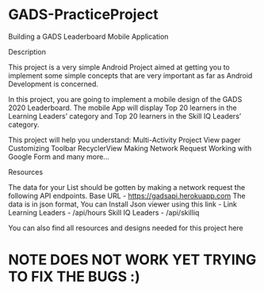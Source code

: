 # GADS-PracticeProject
Building a GADS Leaderboard Mobile Application

Description

 This project is a very simple Android Project aimed at getting you to implement some simple concepts that are very important as far as Android Development is concerned.

 In this project, you are going to implement a mobile design of the GADS 2020 Leaderboard.
 The mobile App will display Top 20 learners in the Learning Leaders’ category and Top 20 learners in the Skill IQ Leaders’ category.

 This project will help you understand:
 Multi-Activity Project
 View pager
 Customizing Toolbar
 RecyclerView
 Making Network Request
 Working with Google Form and many more...

 Resources

 The data  for your List should be gotten by making a network request the following API endpoints.
 Base URL - https://gadsapi.herokuapp.com
 The data is in json format, You can Install Json viewer using this link - Link
 Learning Leaders - /api/hours
 Skill IQ Leaders - /api/skilliq

 You can also find all resources and designs needed for this project here

# NOTE DOES NOT WORK YET TRYING TO FIX THE BUGS :)

